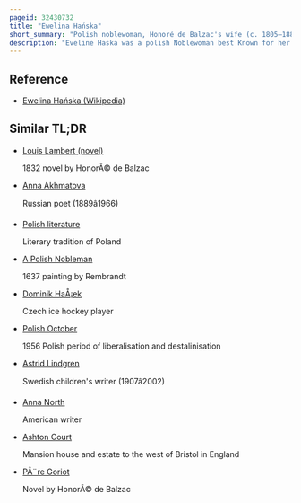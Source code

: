 ```yaml
---
pageid: 32430732
title: "Ewelina Hańska"
short_summary: "Polish noblewoman, Honoré de Balzac's wife (c. 1805–1882)"
description: "Eveline Haska was a polish Noblewoman best Known for her Marriage to the french Novelist Honor de Balzac. Haska was born at the Wierzchownia Estate in Volhynia when she married Landowner Wacaw Haski. Haski was about 20 Years older and suffering from Depression. They had five Children but only one Daughter Anna survived."
---
```


## Reference

- [Ewelina Hańska (Wikipedia)](https://en.wikipedia.org/?curid=32430732)

## Similar TL;DR

- [Louis Lambert (novel)](/tldr/en/louis-lambert-novel)

  1832 novel by HonorÃ© de Balzac

- [Anna Akhmatova](/tldr/en/anna-akhmatova)

  Russian poet (1889â1966)

- [Polish literature](/tldr/en/polish-literature)

  Literary tradition of Poland

- [A Polish Nobleman](/tldr/en/a-polish-nobleman)

  1637 painting by Rembrandt

- [Dominik HaÅ¡ek](/tldr/en/dominik-hasek)

  Czech ice hockey player

- [Polish October](/tldr/en/polish-october)

  1956 Polish period of liberalisation and destalinisation

- [Astrid Lindgren](/tldr/en/astrid-lindgren)

  Swedish children's writer (1907â2002)

- [Anna North](/tldr/en/anna-north)

  American writer

- [Ashton Court](/tldr/en/ashton-court)

  Mansion house and estate to the west of Bristol in England

- [PÃ¨re Goriot](/tldr/en/pere-goriot)

  Novel by HonorÃ© de Balzac
